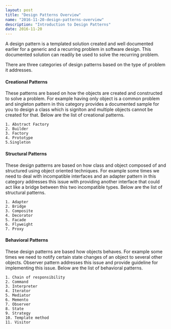 ```yaml
---
layout: post
title: "Design Patterns Overview"
name: "2016-11-20-design-patterns-overview"
description: "Introduction to Design Patterns"
date: 2016-11-20
---
```


<p>A design pattern is a templated solution created and well documented earlier for a generic and a recurring problem in software design. This documented solution can readily be used to solve the recurring problem.</p>

<p>
There are three categories of design patterns based on the type of problem it addresses.
</p>

#### **Creational Patterns**
<p>
These patterns are based on how the objects are created and constructed to solve a problem. For example having only object is a common problem and singleton pattern in this category provides a documented sample for you to design a class which is signlton and multiple objects cannot be created for that. Below are the list of creational patterns.
</p>

    1. Abstract Factory
    2. Builder
    3. Factory
    4. Prototype
    5.Singleton

#### **Structural Patterns**
<p>
These design patterns are based on how class and object composed of and structured using object oriented techniques. For example some times we need to deal with incompatible interfaces and an adapter pattern in this category addresses this issue with providing another interface that could act like a bridge between this two incompatible types. Below are the list of structural patterns.
</p>

    1. Adapter
    2. Bridge
    3. Composite
    4. Decorator
    5. Facade
    6. Flyweight
    7. Proxy
    
#### **Behavioral Patterns**
<p>
These design patterns are based how objects behaves. For example some times we need to notify certain state changes of an object to several other objects. Observer pattern addresses this issue and provide guideline for implementing this issue. Below are the list of behavioral patterns.
</p>

    1. Chain of responsibility
    2. Command
    3. Interpreter
    4. Iterator
    5. Mediator
    6. Memento
    7. Observer
    8. State
    9. Strategy
    10. Template method
    11. Visitor